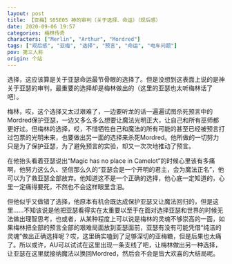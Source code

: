 ```yaml
---
layout: post
title: 【亚梅】S05E05 神的审判（关于选择、命运）（观后感）
date: 2020-09-06 19:57
categories: 梅林传奇
characters: ["Merlin", "Arthur", "Mordred"]
tags: ["观后感", "亚梅", "选择", "预言", "命运", "电车问题"]
pov: 第三人称
origin: 个站
---
```


选择，这应该算是关于亚瑟命运最节骨眼的选择了。但是没想到这表面上说的是神关于亚瑟的审判，最重要的选择却是梅林做出的（这里的亚瑟也太听梅林话了吧）。

梅林，哎，这个选择又太过艰难了，一边要听龙的话一遍遍试图杀死预言中的Mordred保护亚瑟，一边又多么多么想要让魔法光明正大，让自己和所有巫师都更好过。但梅林的选择，哎，不惜牺牲自己和魔法的所有可能的甚至已经被预言打过包票的光明未来，也要做出另一面的选择来杀死Mordred。他所做的一切努力只是为了保护亚瑟，为了避免预言的实验，却又一次次地推动了预言。

在他抬头看着亚瑟说出“Magic has no place in Camelot”的时候心里该有多痛啊，他努力这么久、坚信那么久的“亚瑟会是一个开明的君主，会为魔法正名”，他可以为了救亚瑟全部放弃。他知道这不是一个正确的选择，他心底一定知道的，心里一定痛得要死，不然也不会这样眼里含泪。

但他似乎又做错了选择，他原本有机会既达成保护亚瑟又让魔法回归的，但是这里……不知该说是他把亚瑟看得实在太重要以至于在面对选择亚瑟和世界的时候无法做出理智思考，也或者，从某种程度上可以说是梅林的灵魂不够崇高的一面，如果梅林把全部的预言全部的艰难局面放到亚瑟面前，亚瑟有没有可能凭借“纯洁的灵魂”做出正确选择呢？哎，这里确实嗑到了足够深切的亚梅糖，但是后果也太痛了。所以或许，AU可以试试在这里出现一条支线了吧，让梅林做出另一种选择，让亚瑟在这里就接纳魔法以换回Mordred，然后会不会是皆大欢喜的大结局呢。